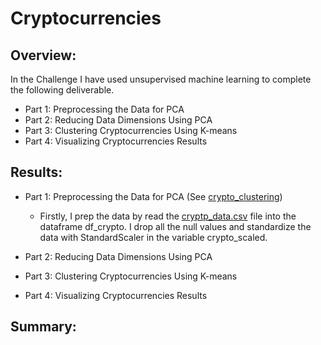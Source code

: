 # Cryptocurrencies
## Overview:
In the Challenge I have used unsupervised machine learning to complete the following deliverable.
-	Part 1: Preprocessing the Data for PCA
-	Part 2: Reducing Data Dimensions Using PCA
-	Part 3: Clustering Cryptocurrencies Using K-means
-	Part 4: Visualizing Cryptocurrencies Results

## Results:
-	Part 1: Preprocessing the Data for PCA (See [crypto_clustering](https://github.com/JaredTMurray/Cryptocurrencies/blob/main/crypto_clustering.ipynb))
      - Firstly, I prep the data by read the [cryptp_data.csv](https://github.com/JaredTMurray/Cryptocurrencies/blob/main/crypto_data.csv) file into the dataframe df_crypto. I drop all the null values and standardize the data with StandardScaler in the variable crypto_scaled.

-	Part 2: Reducing Data Dimensions Using PCA

-	Part 3: Clustering Cryptocurrencies Using K-means

-	Part 4: Visualizing Cryptocurrencies Results

## Summary:
